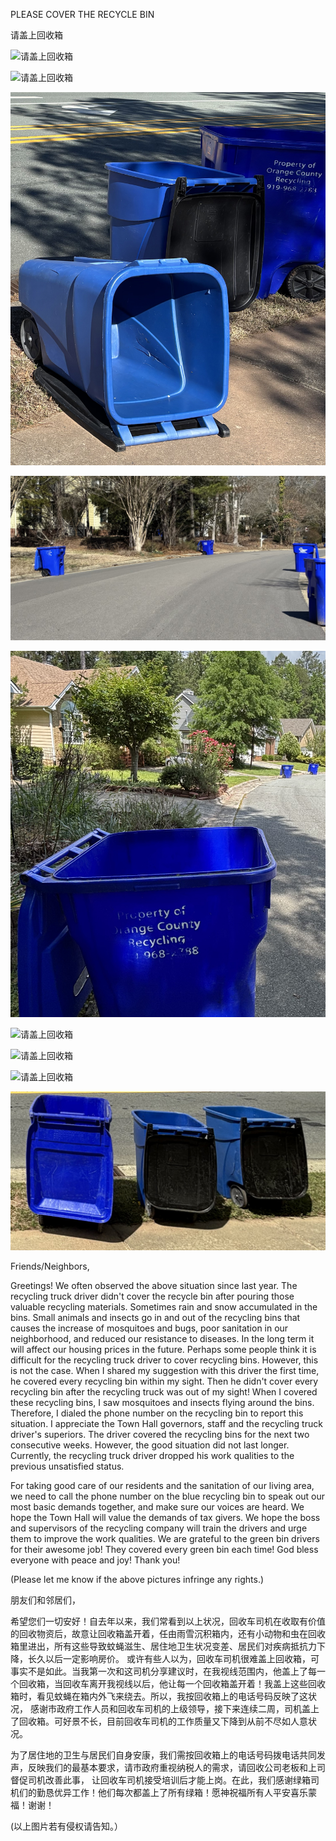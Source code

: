 PLEASE COVER THE RECYCLE BIN

请盖上回收箱



![请盖上回收箱](https://github.com/ywangnccu/ywang/blob/main/images/UNCOVERED_BIN/1.jpg)


![请盖上回收箱](https://github.com/ywangnccu/ywang/blob/main/images/UNCOVERED_BIN/2.jpg)


![请盖上回收箱](https://github.com/ywangnccu/ywang/blob/main/images/UNCOVERED_BIN/3.jpg)


![请盖上回收箱](https://github.com/ywangnccu/ywang/blob/main/images/UNCOVERED_BIN/4.jpg)


![请盖上回收箱](https://github.com/ywangnccu/ywang/blob/main/images/UNCOVERED_BIN/5.jpg)


![请盖上回收箱](https://github.com/ywangnccu/ywang/blob/main/images/UNCOVERED_BIN/6.jpg)


![请盖上回收箱](https://github.com/ywangnccu/ywang/blob/main/images/UNCOVERED_BIN/7.jpg)


![请盖上回收箱](https://github.com/ywangnccu/ywang/blob/main/images/UNCOVERED_BIN/8.jpg)


![请盖上回收箱](https://github.com/ywangnccu/ywang/blob/main/images/UNCOVERED_BIN/9.jpg)

Friends/Neighbors,

Greetings! We often observed the above situation since last year. The recycling truck driver didn't cover the recycle bin after pouring those valuable recycling materials. 
Sometimes rain and snow accumulated in the bins. Small animals and insects go in and out of the recycling bins that causes the increase of mosquitoes and bugs, poor sanitation in our neighborhood, and reduced our resistance to diseases. 
In the long term it will affect our housing prices in the future. Perhaps some people think it is difficult for the recycling truck driver to cover recycling bins. However, this is not the case. When I shared my suggestion with this driver the first time, 
he covered every recycling bin within my sight. Then he didn't cover every recycling bin after the recycling truck was out of my sight! When I covered these recycling bins, I saw mosquitoes and insects flying around the bins. Therefore, 
I dialed the phone number on the recycling bin to report this situation. I appreciate the Town Hall governors, staff and the recycling truck driver's superiors. The driver covered the recycling bins for the next two consecutive weeks. However, the good situation did not last longer. 
Currently, the recycling truck driver dropped his work qualities to the previous unsatisfied status.

For taking good care of our residents and the sanitation of our living area, we need to call the phone number on the blue recycling bin to speak out our most basic demands together, and make sure our voices are heard. We hope the Town Hall will value the demands of tax givers. 
We hope the boss and supervisors of the recycling company will train the drivers and urge them to improve the work qualities. We are grateful to the green bin drivers for their awesome job! They covered every green bin each time! God bless everyone with peace and joy! Thank you!

(Please let me know if the above pictures infringe any rights.)


朋友们和邻居们，

希望您们一切安好！自去年以来，我们常看到以上状况，回收车司机在收取有价值的回收物资后，故意让回收箱盖开着，任由雨雪沉积箱内，还有小动物和虫在回收箱里进出，所有这些导致蚊蝇滋生、居住地卫生状况变差、居民们对疾病抵抗力下降，长久以后一定影响房价。
或许有些人以为，回收车司机很难盖上回收箱，可事实不是如此。当我第一次和这司机分享建议时，在我视线范围内，他盖上了每一个回收箱，当回收车离开我视线以后，他让每一个回收箱盖开着！我盖上这些回收箱时，看见蚊蝇在箱内外飞来绕去。所以，我按回收箱上的电话号码反映了这状况，
感谢市政府工作人员和回收车司机的上级领导，接下来连续二周，司机盖上了回收箱。可好景不长，目前回收车司机的工作质量又下降到从前不尽如人意状况。

为了居住地的卫生与居民们自身安康，我们需按回收箱上的电话号码拨电话共同发声，反映我们的最基本要求，请市政府重视纳税人的需求，请回收公司老板和上司督促司机改善此事，
让回收车司机接受培训后才能上岗。在此，我们感谢绿箱司机们的勤恳优异工作！他们每次都盖上了所有绿箱！愿神祝福所有人平安喜乐蒙福！谢谢！

(以上图片若有侵权请告知。）
